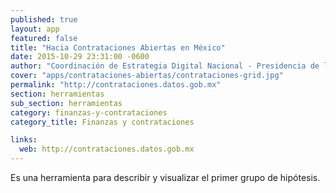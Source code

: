 ```yaml
---
published: true
layout: app
featured: false
title: "Hacia Contrataciones Abiertas en México"
date: 2015-10-29 23:31:00 -0600
author: "Coordinación de Estrategia Digital Nacional - Presidencia de la República de México, Transparencia Mexicana (@IntegridadMx) - Capítulo de Transparencia Internacional en México & Banco Mundial - Práctica Global de Gobernabilidad"
cover: "apps/contrataciones-abiertas/contrataciones-grid.jpg"
permalink: "http://contrataciones.datos.gob.mx"
section: herramientas
sub_section: herramientas
category: finanzas-y-contrataciones
category_title: Finanzas y contrataciones

links:
  web: http://contrataciones.datos.gob.mx
---
```

Es una herramienta para describir y visualizar el primer grupo de hipótesis.
